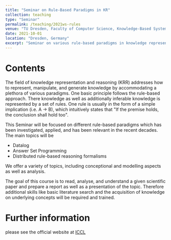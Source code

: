 ```yaml
---
title: "Seminar on Rule-Based Paradigms in KR"
collection: teaching
type: "Seminar"
permalink: /teaching/2021ws-rules
venue: "TU Dresden, Faculty of Computer Science, Knowledge-Based Systems Group"
date: 2021-10-01
location: "Dresden, Germany"
excerpt: "Seminar on various rule-based paradigms in knowledge representation and reasoning"
---
```


Contents
=====
The field of knowledge representation and reasoning (KRR) addresses how to represent, manipulate, and generate knowledge by accommodating a plethora of various paradigms. One basic principle follows the rule-based approach. There knowledge as well as additionally inferable knowledge is represented by a set of rules. One rule is usually in the form of a simple implication (i.e. A -> B), which intuitively states that "If the premise holds, the conclusion shall hold too".

This Seminar will be focused on different rule-based paradigms which has been investigated, applied, and has been relevant in the recent decades. The main topics will be 
* Datalog
* Answer Set Programming
* Distributed rule-based reasoning formalisms

We offer a variety of topics, including conceptional and modelling aspects as well as analysis.

The goal of this course is to read, analyse, and understand a given scientific paper and prepare a report as well as a presentation of the topic. Therefore additional skills like basic literature search and the acquisition of knowledge on underlying concepts will be required and trained. 

Further information
=====
please see the official website at [ICCL](https://iccl.inf.tu-dresden.de/web/Seminar_Rule-Based_Paradigms_in_KR_(WS2021))
